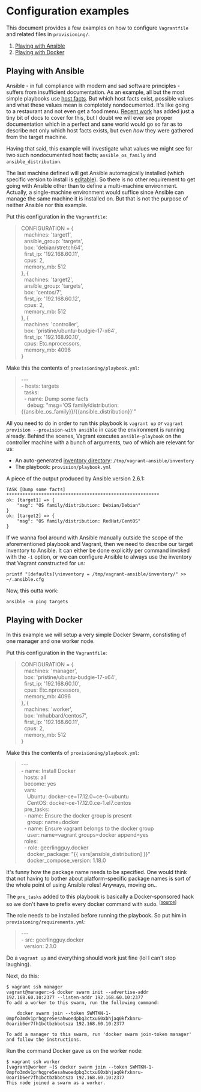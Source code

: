# Configuration examples

This document provides a few examples on how to configure `Vagrantfile` and
related files in `provisioning/`.

1. [Playing with Ansible](#playing-with-ansible)
1. [Playing with Docker](#playing-with-docker)

## Playing with Ansible

Ansible - in full compliance with modern and sad software principles - suffers
from insufficient documentation. As an example, all but the most simple
playbooks use [host facts][ans-1]. But which host facts exist, possible values
and what these values mean is completely nondocumented. It's like going to a
restaurant and not even get a food menu. [Recent work][ans-2] has added just a
tiny bit of docs to cover for this, but I doubt we will ever see proper
documentation which in a perfect and sane world would go so far as to describe
not only which host facts exists, but even *how* they were gathered from the
target machine.

Having that said, this example will investigate what values we might see for two
such nondocumented host facts; `ansible_os_family` and `ansible_distribution`.

The last machine defined will get Ansible automagically installed (which
specific version to install is [editable][ans-3]). So there is no other
requirement to get going with Ansible other than to define a multi-machine
environment. Actually, a single-machine environment would suffice since Ansible
can manage the same machine it is installed on. But that is not the purpose of
neither Ansible nor this example.

Put this configuration in the `Vagrantfile`:

> CONFIGURATION = {  
> &nbsp;&nbsp;machines: 'target1',  
> &nbsp;&nbsp;ansible_group: 'targets',  
> &nbsp;&nbsp;box: 'debian/stretch64',  
> &nbsp;&nbsp;first_ip: '192.168.60.11',  
> &nbsp;&nbsp;cpus: 2,  
> &nbsp;&nbsp;memory_mb: 512  
> }, {  
> &nbsp;&nbsp;machines: 'target2',  
> &nbsp;&nbsp;ansible_group: 'targets',  
> &nbsp;&nbsp;box: 'centos/7',  
> &nbsp;&nbsp;first_ip: '192.168.60.12',  
> &nbsp;&nbsp;cpus: 2,  
> &nbsp;&nbsp;memory_mb: 512  
> }, {  
> &nbsp;&nbsp;machines: 'controller',  
> &nbsp;&nbsp;box: 'pristine/ubuntu-budgie-17-x64',  
> &nbsp;&nbsp;first_ip: '192.168.60.10',  
> &nbsp;&nbsp;cpus: Etc.nprocessors,  
> &nbsp;&nbsp;memory_mb: 4096  
> }

Make this the contents of `provisioning/playbook.yml`:

> \---  
> \- hosts: targets  
> &nbsp;&nbsp;tasks:  
> &nbsp;&nbsp;- name: Dump some facts  
> &nbsp;&nbsp;&nbsp;&nbsp;debug: "msg='OS family/distribution: {{ansible_os_family}}/{{ansible_distribution}}'"

All you need to do in order to run this playbook is `vagrant up` *or* `vagrant
provision --provision-with ansible` in case the environment is running already.
Behind the scenes, Vagrant executes `ansible-playbook` on the controller machine
with a bunch of arguments, two of which are relevant for us:

- An auto-generated [inventory directory][ans-4]: `/tmp/vagrant-ansible/inventory`
- The playbook: `provision/playbook.yml`

A piece of the output produced by Ansible version 2.6.1:

```
TASK [Dump some facts] *********************************************************
ok: [target1] => {
    "msg": "OS family/distribution: Debian/Debian"
}
ok: [target2] => {
    "msg": "OS family/distribution: RedHat/CentOS"
}
```

If we wanna fool around with Ansible manually outside the scope of the
aforementioned playbook and Vagrant, then we need to describe our target
inventory to Ansible. It can either be done explicitly per command invoked with
the `-i` option, or we can configure Ansible to always use the inventory that
Vagrant constructed for us:

    printf "[defaults]\ninventory = /tmp/vagrant-ansible/inventory/" >> ~/.ansible.cfg

Now, this outta work:

    ansible -m ping targets

[ans-1]: http://docs.ansible.com/ansible/latest/playbooks_variables.html#information-discovered-from-systems-facts
[ans-2]: https://github.com/ansible/ansible/pull/34263
[ans-3]: https://github.com/martinanderssondotcom/dev-mini/blob/master/Vagrantfile#L147
[ans-4]: http://docs.ansible.com/ansible/latest/intro_dynamic_inventory.html#using-inventory-directories-and-multiple-inventory-sources

## Playing with Docker

In this example we will setup a very simple Docker Swarm, constisting of one
manager and one worker node.

Put this configuration in the `Vagrantfile`:

> CONFIGURATION = {  
> &nbsp;&nbsp;machines: 'manager',  
> &nbsp;&nbsp;box: 'pristine/ubuntu-budgie-17-x64',  
> &nbsp;&nbsp;first_ip: '192.168.60.10',  
> &nbsp;&nbsp;cpus: Etc.nprocessors,  
> &nbsp;&nbsp;memory_mb: 4096  
> }, {  
> &nbsp;&nbsp;machines: 'worker',  
> &nbsp;&nbsp;box: 'mhubbard/centos7',  
> &nbsp;&nbsp;first_ip: '192.168.60.11',  
> &nbsp;&nbsp;cpus: 2,  
> &nbsp;&nbsp;memory_mb: 512  
> }

Make this the contents of `provisioning/playbook.yml`:

> \---  
> \- name: Install Docker  
> &nbsp;&nbsp;hosts: all  
> &nbsp;&nbsp;become: yes  
> &nbsp;&nbsp;vars:  
> &nbsp;&nbsp;&nbsp;&nbsp;Ubuntu: docker-ce=17.12.0\~ce-0\~ubuntu  
> &nbsp;&nbsp;&nbsp;&nbsp;CentOS: docker-ce-17.12.0.ce-1.el7.centos  
> &nbsp;&nbsp;pre_tasks:  
> &nbsp;&nbsp;- name: Ensure the docker group is present  
> &nbsp;&nbsp;&nbsp;&nbsp;group: name=docker  
> &nbsp;&nbsp;- name: Ensure vagrant belongs to the docker group  
> &nbsp;&nbsp;&nbsp;&nbsp;user: name=vagrant groups=docker append=yes  
> &nbsp;&nbsp;roles:  
> &nbsp;&nbsp;- role: geerlingguy.docker  
> &nbsp;&nbsp;&nbsp;&nbsp;docker_package: "{{ vars[ansible_distribution] }}"  
> &nbsp;&nbsp;&nbsp;&nbsp;docker_compose_version: 1.18.0

It's funny how the package name needs to be specified. One would think that not
having to bother about platform-specific package names is sort of the whole
point of using Ansible roles! Anyways, moving on..

The `pre_tasks` added to this playbook is basically a Docker-sponsored
hack so we don't have to prefix every docker command with sudo.
<sup>[[source][docker-1]]</sup>

The role needs to be installed before running the playbook. So put him in
`provisioning/requirements.yml`:

> \---  
> \- src: geerlingguy.docker  
> &nbsp;&nbsp;version: 2.1.0

Do a `vagrant up` and everything should work just fine (lol I can't stop
laughing).

Next, do this:

    $ vagrant ssh manager
    vagrant@manager:~$ docker swarm init --advertise-addr 192.168.60.10:2377 --listen-addr 192.168.60.10:2377
    To add a worker to this swarm, run the following command:
    
        docker swarm join --token SWMTKN-1-0mpfo3mdv1prhqgre5esahwoedpbq3ctxu60xbhjaq0kfxknru-0oarib6er7fh1bctbzbbotsza 192.168.60.10:2377
    
    To add a manager to this swarm, run 'docker swarm join-token manager' and follow the instructions.

Run the command Docker gave us on the worker node:

    $ vagrant ssh worker
    [vagrant@worker ~]$ docker swarm join --token SWMTKN-1-0mpfo3mdv1prhqgre5esahwoedpbq3ctxu60xbhjaq0kfxknru-0oarib6er7fh1bctbzbbotsza 192.168.60.10:2377
    This node joined a swarm as a worker.

[docker-1]: https://docs.docker.com/engine/installation/linux/linux-postinstall/#manage-docker-as-a-non-root-user